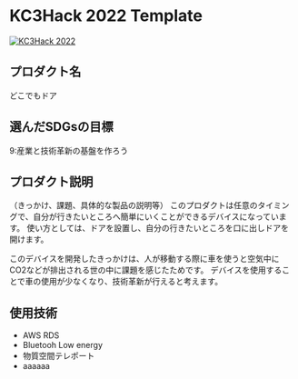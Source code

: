 # KC3Hack 2022 Template

[![KC3Hack 2022](https://kc3.me/hack/wp-content/uploads/2022/01/kc3hack2022ogp@2x.png)](https://kc3.me/hack)

## プロダクト名
どこでもドア

## 選んだSDGsの目標
9:産業と技術革新の基盤を作ろう

## プロダクト説明
（きっかけ、課題、具体的な製品の説明等）
このプロダクトは任意のタイミングで、自分が行きたいところへ簡単にいくことができるデバイスになっています。
使い方としては、ドアを設置し、自分の行きたいところを口に出しドアを開けます。

このデバイスを開発したきっかけは、人が移動する際に車を使うと空気中にCO2などが排出される世の中に課題を感じたためです。
デバイスを使用することで車の使用が少なくなり、技術革新が行えると考えます。

## 使用技術
- AWS RDS
- Bluetooh Low energy
- 物質空間テレポート
- aaaaaa

